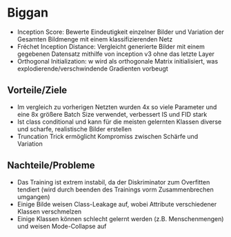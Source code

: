 # Biggan
- Inception Score: Bewerte Eindeutigkeit einzelner Bilder und Variation der Gesamten Bildmenge mit einem klassifizierenden Netz
- Fréchet Inception Distance: Vergleicht generierte Bilder mit einem gegebenen Datensatz mithilfe von inception v3 ohne das letzte Layer
- Orthogonal Initialization: w wird als orthogonale Matrix initialisiert, was explodierende/verschwindende Gradienten vorbeugt

## Vorteile/Ziele
- Im vergleich zu vorherigen Netzten wurden 4x so viele Parameter und eine 8x größere Batch Size verwendet, verbessert IS und FID stark
- Ist class conditional und kann für die meisten gelernten Klassen diverse und scharfe, realistische Bilder erstellen
- Truncation Trick ermöglicht Kompromiss zwischen Schärfe und Variation

## Nachteile/Probleme
- Das Training ist extrem instabil, da der Diskriminator zum Overfitten tendiert (wird durch beenden des Trainings vorm Zusammenbrechen umgangen)
- Einige Bilde weisen Class-Leakage auf, wobei Attribute verschiedener Klassen verschmelzen
- Einige Klassen können schlecht gelernt werden (z.B. Menschenmengen) und weisen Mode-Collapse auf
